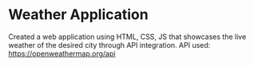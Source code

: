 # Weather Application
Created a web application using HTML, CSS, JS that showcases the live weather of the desired city through API integration.
API used: https://openweathermap.org/api
